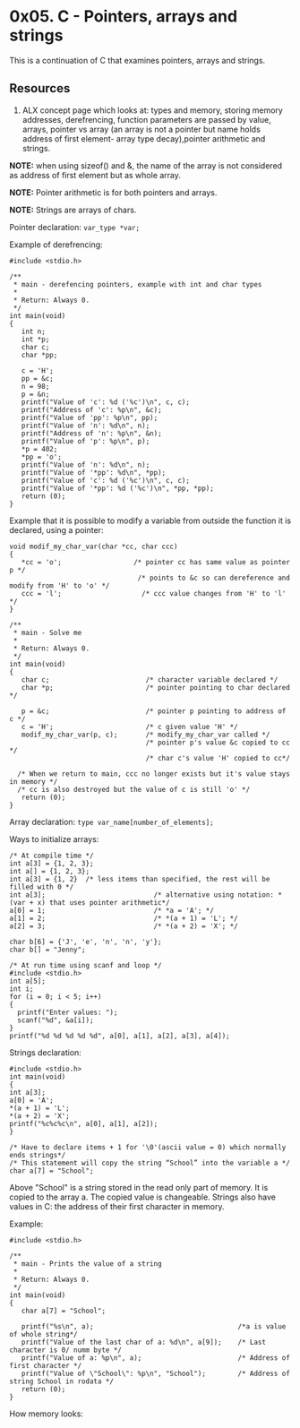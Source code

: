 # 0x05. C - Pointers, arrays and strings

This is a continuation of C that examines pointers, arrays and strings. 

## Resources

1. ALX concept page which looks at: types and memory, storing memory addresses, derefrencing, function parameters are passed by value, arrays, pointer vs array (an array is not a pointer but name holds address of first element- array type decay),pointer arithmetic and strings. 

**NOTE:** when using sizeof() and &, the name of the array is not considered as address of first element but as whole array. 

**NOTE:** Pointer arithmetic is for both pointers and arrays.

**NOTE:** Strings are arrays of chars.

Pointer declaration: ```var_type *var;```

Example of derefrencing:

```
#include <stdio.h>

/**
 * main - derefencing pointers, example with int and char types
 *
 * Return: Always 0.
 */
int main(void)
{
   int n;
   int *p;
   char c;
   char *pp;

   c = 'H';
   pp = &c;
   n = 98;
   p = &n;
   printf("Value of 'c': %d ('%c')\n", c, c);
   printf("Address of 'c': %p\n", &c);
   printf("Value of 'pp': %p\n", pp);
   printf("Value of 'n': %d\n", n);
   printf("Address of 'n': %p\n", &n);
   printf("Value of 'p': %p\n", p);
   *p = 402;
   *pp = 'o';
   printf("Value of 'n': %d\n", n);
   printf("Value of '*pp': %d\n", *pp);
   printf("Value of 'c': %d ('%c')\n", c, c);
   printf("Value of '*pp': %d ('%c')\n", *pp, *pp);
   return (0);
}
```

Example that it is possible to modify a variable from outside the function it is declared, using a pointer:

```
void modif_my_char_var(char *cc, char ccc)  
{
   *cc = 'o';                  /* pointer cc has same value as pointer p */
                                /* points to &c so can dereference and modify from 'H' to 'o' */
   ccc = 'l';                    /* ccc value changes from 'H' to 'l' */
}

/**
 * main - Solve me
 *
 * Return: Always 0.
 */
int main(void)
{
   char c;                        /* character variable declared */
   char *p;                       /* pointer pointing to char declared */

   p = &c;                        /* pointer p pointing to address of c */
   c = 'H';                       /* c given value 'H' */
   modif_my_char_var(p, c);       /* modify_my_char_var called */
                                  /* pointer p's value &c copied to cc */
                                  /* char c's value 'H' copied to cc*/

  /* When we return to main, ccc no longer exists but it's value stays in memory */
  /* cc is also destroyed but the value of c is still 'o' */
   return (0);                    
}
```
Array declaration: ``` type var_name[number_of_elements]; ```

Ways to initialize arrays:
```
/* At compile time */
int a[3] = {1, 2, 3};
int a[] = {1, 2, 3};
int a[3] = {1, 2}  /* less items than specified, the rest will be filled with 0 */
int a[3];                           /* alternative using notation: *(var + x) that uses pointer arithmetic*/
a[0] = 1;                           /* *a = 'A'; */
a[1] = 2;                           /* *(a + 1) = 'L'; */
a[2] = 3;                           /* *(a + 2) = 'X'; */

char b[6] = {'J', 'e', 'n', 'n', 'y'};
char b[] = "Jenny";
```

```
/* At run time using scanf and loop */
#include <stdio.h>
int a[5];
int i;
for (i = 0; i < 5; i++)
{
  printf("Enter values: ");
  scanf("%d", &a[i]);
}
printf("%d %d %d %d %d", a[0], a[1], a[2], a[3], a[4]);
```
Strings declaration:
```
#include <stdio.h>
int main(void)
{
int a[3];
a[0] = 'A';
*(a + 1) = 'L';
*(a + 2) = 'X';
printf("%c%c%c\n", a[0], a[1], a[2]);
}
```
```
/* Have to declare items + 1 for '\0'(ascii value = 0) which normally ends strings*/
/* This statement will copy the string “School” into the variable a */
char a[7] = "School";
```
Above "School" is a string stored in the read only part of memory.
It is copied to the array a. The copied value is changeable.
Strings also have values in C: the address of their first character in memory.

Example:

```
#include <stdio.h>

/**
 * main - Prints the value of a string
 *
 * Return: Always 0.
 */
int main(void)
{
   char a[7] = "School";

   printf("%s\n", a);                                    /*a is value of whole string*/
   printf("Value of the last char of a: %d\n", a[9]);    /* Last character is 0/ numm byte */
   printf("Value of a: %p\n", a);                        /* Address of first character */
   printf("Value of \"School\": %p\n", "School");        /* Address of string School in rodata */
   return (0);
}
```
How memory looks:




